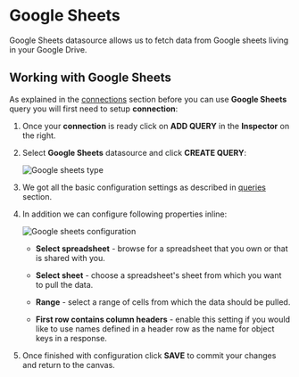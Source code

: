 # Google Sheets

<p class="description">Google Sheets datasource allows us to fetch data from Google sheets living in your Google Drive.</p>

## Working with Google Sheets

As explained in the [connections](/toolpad/connecting-to-datasources/connections/) section before you can use **Google Sheets** query you will first need to setup **connection**:

1. Once your **connection** is ready click on **ADD QUERY** in the **Inspector** on the right.

1. Select **Google Sheets** datasource and click **CREATE QUERY**:

   ![Google sheets type](/static/toolpad/google-sheets-query-1.png)

1. We got all the basic configuration settings as described in [queries](/toolpad/connecting-to-datasources/queries/) section.

1. In addition we can configure following properties inline:

   ![Google sheets configuration](/static/toolpad/google-sheets-query-2.png)

   - **Select spreadsheet** - browse for a spreadsheet that you own or that is shared with you.

   - **Select sheet** - choose a spreadsheet's sheet from which you want to pull the data.

   - **Range** - select a range of cells from which the data should be pulled.

   - **First row contains column headers** - enable this setting if you would like to use names defined in a header row as the name for object keys in a response.

1. Once finished with configuration click **SAVE** to commit your changes and return to the canvas.
